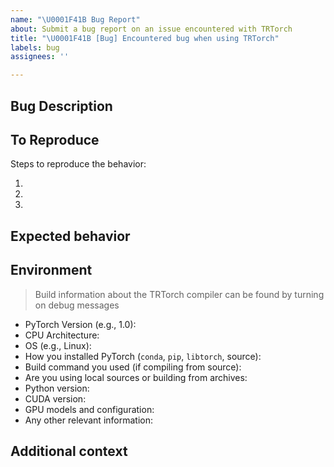 ```yaml
---
name: "\U0001F41B Bug Report"
about: Submit a bug report on an issue encountered with TRTorch
title: "\U0001F41B [Bug] Encountered bug when using TRTorch"
labels: bug
assignees: ''

---
```


##  Bug Description

<!-- A clear and concise description of what the bug is. -->

## To Reproduce

Steps to reproduce the behavior:

1.
1.
1.

<!-- If you have a code sample, error messages, stack traces, please provide it here as well -->

## Expected behavior

<!-- A clear and concise description of what you expected to happen. -->

## Environment

> Build information about the TRTorch compiler can be found by turning on debug messages

 - PyTorch Version (e.g., 1.0):
 - CPU Architecture:
 - OS (e.g., Linux):
 - How you installed PyTorch (`conda`, `pip`, `libtorch`, source):
 - Build command you used (if compiling from source):
 - Are you using local sources or building from archives:
 - Python version:
 - CUDA version:
 - GPU models and configuration:
 - Any other relevant information:

## Additional context

<!-- Add any other context about the problem here. -->
